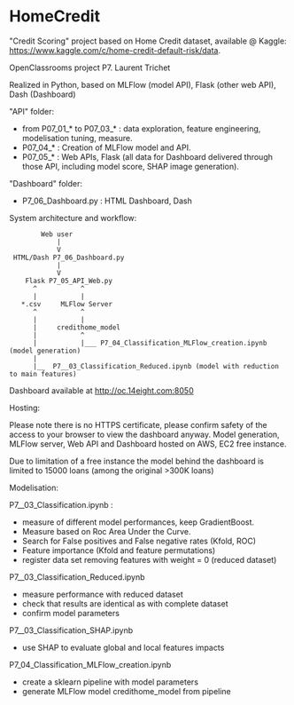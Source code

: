 # HomeCredit

"Credit Scoring" project based on Home Credit dataset, available @ Kaggle: https://www.kaggle.com/c/home-credit-default-risk/data.

OpenClassrooms project P7. Laurent Trichet

Realized in Python, based on MLFlow (model API), Flask (other web API), Dash (Dashboard)
 
"API" folder:
 - from P07_01_* to P07_03_* : data exploration, feature engineering, modelisation tuning, measure.
 - P07_04_* : Creation of MLFlow model and API.
 - P07_05_* : Web APIs, Flask (all data for Dashboard delivered through those API, including model score, SHAP image generation).

"Dashboard" folder:
 - P7_06_Dashboard.py : HTML Dashboard, Dash

System architecture and workflow:

            Web user
                |
                V
     HTML/Dash P7_06_Dashboard.py
                |
                V
        Flask P7_05_API_Web.py
          ^           ^
          |           |
       *.csv     MLFlow Server
          ^           ^
          |           |
          |     credithome_model
          |           ^
          |           |___ P7_04_Classification_MLFlow_creation.ipynb (model generation)
          |
          |__  P7__03_Classification_Reduced.ipynb (model with reduction to main features)
          
          
Dashboard available at http://oc.14eight.com:8050

Hosting:

Please note there is no HTTPS certificate, please confirm safety of the access to your browser to view the dashboard anyway.
Model generation, MLFlow server, Web API and Dashboard hosted on AWS, EC2 free instance.

Due to limitation of a free instance the model behind the dashboard is limited to 15000 loans (among the original >300K loans)

Modelisation:

P7__03_Classification.ipynb :
 - measure of different model performances, keep GradientBoost.
 - Measure based on Roc Area Under the Curve.
 - Search for False positives and False negative rates (Kfold, ROC)
 - Feature importance (Kfold and feature permutations)
 - register data set removing features with weight = 0 (reduced dataset)

P7__03_Classification_Reduced.ipynb
 - measure performance with reduced dataset
 - check that results are identical as with complete dataset
 - confirm model parameters

P7__03_Classification_SHAP.ipynb
 - use SHAP to evaluate global and local features impacts

P7_04_Classification_MLFlow_creation.ipynb
 - create a sklearn pipeline with model parameters
 - generate MLFlow model credithome_model from pipeline
